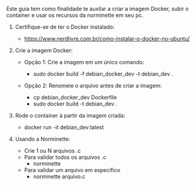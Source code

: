 Este guia tem como finalidade te auxilar a criar a imagem Docker, subir o container e usar os recursos da norminette em seu pc.

1. Certifique-se de ter o Docker instalado:
    - https://www.nerdlivre.com.br/como-instalar-o-docker-no-ubuntu/

2. Crie a imagem Docker:
    - Opção 1: Crie a imagem em um único comando:
        - sudo docker build -f debian_docker_dev -t debian_dev .
    
    - Opção 2: Renomeie o arquivo antes de criar a imagem:
        - cp debian_docker_dev Dockerfile
        - sudo docker build -t debian_dev .

4. Rode o container à partir da imagem criada:
    - docker run -it debian_dev:latest

5. Usando a Norminette:
    - Crie 1 ou N arquivos .c
    - Para validar todos os arquivos .c
        - norminette
    - Para validar um arquivo em específico
        - norminette arquivo.c
